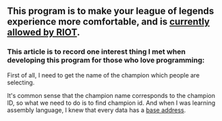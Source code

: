 
<h2>This program is to make your league of legends experience more comfortable, and is <a href="https://www.reddit.com/r/leagueoflegends/comments/7q6xku/runesreformed_set_your_runes_automatically/dsnjm0z/">currently allowed by RIOT</a>.</h2>

<h3>This article is to record one interest thing I met when developing this program for those who love programming:</h3>
<p>First of all, I need to get the name of the champion which people are selecting.</p>
<p>It's common sense that the champion name corresponds to the champion ID, so what we need to do is to find champion id. And when I was learning assembly language, I knew that every data has a <a href="https://whatis.techtarget.com/definition/base-address">base address</a>.</p>
<p></p>
